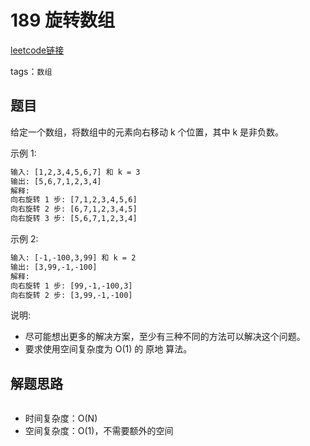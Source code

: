 # 189 旋转数组

[leetcode链接](https://leetcode-cn.com/problems/rotate-array/)

tags：`数组`

## 题目

给定一个数组，将数组中的元素向右移动 k 个位置，其中 k 是非负数。

示例 1:

```txt
输入: [1,2,3,4,5,6,7] 和 k = 3
输出: [5,6,7,1,2,3,4]
解释:
向右旋转 1 步: [7,1,2,3,4,5,6]
向右旋转 2 步: [6,7,1,2,3,4,5]
向右旋转 3 步: [5,6,7,1,2,3,4]
```

示例 2:

```txt
输入: [-1,-100,3,99] 和 k = 2
输出: [3,99,-1,-100]
解释:
向右旋转 1 步: [99,-1,-100,3]
向右旋转 2 步: [3,99,-1,-100]
```

说明:

- 尽可能想出更多的解决方案，至少有三种不同的方法可以解决这个问题。
- 要求使用空间复杂度为 O(1) 的 原地 算法。

## 解题思路

```java

```

- 时间复杂度：O(N)
- 空间复杂度：O(1)，不需要额外的空间
